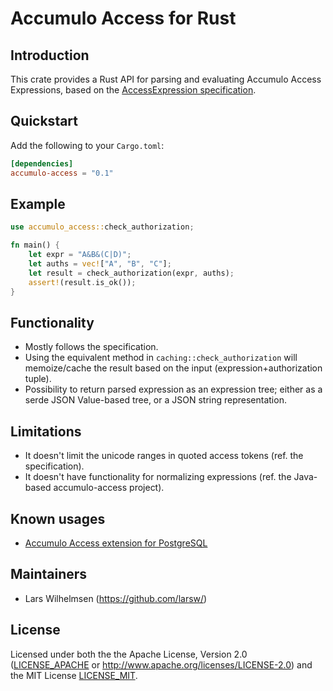 # Accumulo Access for Rust

## Introduction

This crate provides a Rust API for parsing and evaluating Accumulo Access Expressions, based on the [AccessExpression specification](https://github.com/apache/accumulo-access/blob/main/SPECIFICATION.md).

## Quickstart

Add the following to your `Cargo.toml`:

```toml
[dependencies]
accumulo-access = "0.1"
```

## Example

```rust
use accumulo_access::check_authorization;

fn main() {
    let expr = "A&B&(C|D)";
    let auths = vec!["A", "B", "C"];
    let result = check_authorization(expr, auths);
    assert!(result.is_ok());
}
```

## Functionality

* Mostly follows the specification.
* Using the equivalent method in `caching::check_authorization` will memoize/cache the result based on the input (expression+authorization tuple).
* Possibility to return parsed expression as an expression tree; either as a serde JSON Value-based tree, or a JSON string representation.

## Limitations

* It doesn't limit the unicode ranges in quoted access tokens (ref. the specification).
* It doesn't have functionality for normalizing expressions (ref. the Java-based accumulo-access project).

## Known usages

* [Accumulo Access extension for PostgreSQL](https://github.com/larsw/accumulo-access-pg)

## Maintainers

* Lars Wilhelmsen (https://github.com/larsw/)

## License

Licensed under both the the Apache License, Version 2.0 ([LICENSE_APACHE](accumulo-access/LICENSE_APACHE) or http://www.apache.org/licenses/LICENSE-2.0) and the MIT License [LICENSE_MIT](accumulo-access/LICENSE_MIT).

